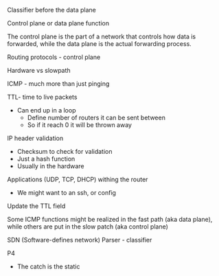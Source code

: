 Classifier before the data plane

Control plane or data plane function

The control plane is the part of a network that controls how data is forwarded, while the data plane is the actual forwarding process.

Routing protocols - control plane

Hardware vs slowpath

ICMP - much more than just pinging

TTL- time to live packets
- Can end up in a loop
	- Define number of routers it can be sent between
	- So if it reach 0 it will be thrown away

IP header validation
- Checksum to check for validation
- Just a hash function
- Usually in the hardware

Applications (UDP, TCP, DHCP) withing the router
- We might want to an ssh, or config


Update the TTL field


Some ICMP functions might be realized in the fast path (aka data plane), while others are put in the slow patch (aka control plane)

SDN (Software-defines network)
Parser - classifier


P4
- The catch is the static